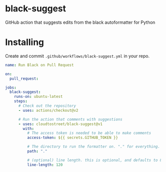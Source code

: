 # black-suggest

GitHub action that suggests edits from the black autoformatter for Python

# Installing

Create and commit `.github/workflows/black-suggest.yml` in your repo.

```yml
name: Run Black on Pull Request

on:
  pull_request:

jobs:
  black-suggest:
    runs-on: ubuntu-latest
    steps:
      # Check out the repository
      - uses: actions/checkout@v2

      # Run the action that comments with suggestions
      - uses: cloudtostreet/black-suggest@v1
        with:
          # The access token is needed to be able to make comments
          access-token: ${{ secrets.GITHUB_TOKEN }}

          # The directory to run the formatter on. "." for everything.
          path: "."

          # (optional) line length. this is optional, and defaults to 88
          line-length: 120

```
